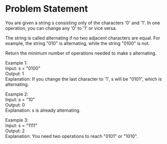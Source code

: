 # Problem Statement
You are given a string s consisting only of the characters '0' and '1'. In one operation, you can change any '0' to '1' or vice versa.

The string is called alternating if no two adjacent characters are equal. For example, the string "010" is alternating, while the string "0100" is not.

Return the minimum number of operations needed to make s alternating.   

Example 1:   
Input: s = "0100"   
Output: 1   
Explanation: If you change the last character to '1', s will be "0101", which is alternating.   

Example 2:   
Input: s = "10"   
Output: 0   
Explanation: s is already alternating.

Example 3:   
Input: s = "1111"   
Output: 2   
Explanation: You need two operations to reach "0101" or "1010".
